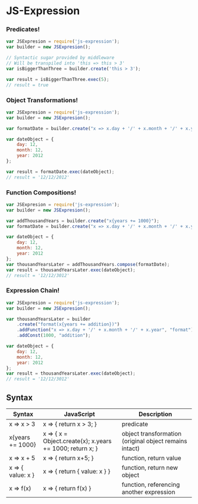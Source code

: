 # JS-Expression

### Predicates!
```JavaScript
var JSExpresion = require('js-expression');
var builder = new JSExpresion();

// Syntactic sugar provided by middleware
// Will be transpiled into 'this => this > 3'
var isBiggerThanThree = builder.create('this > 3');

var result = isBiggerThanThree.exec(5);
// result = true
```

### Object Transformations!
```JavaScript
var JSExpresion = require('js-expression');
var builder = new JSExpresion();

var formatDate = builder.create("x => x.day + '/' + x.month + '/' + x.year");

var dateObject = {
    day: 12,
    month: 12,
    year: 2012
};

var result = formatDate.exec(dateObject);
// result = '12/12/2012'
```

### Function Compositions!
```JavaScript
var JSExpresion = require('js-expression');
var builder = new JSExpresion();

var addThousandYears = builder.create("x{years += 1000}");
var formatDate = builder.create("x => x.day + '/' + x.month + '/' + x.year");

var dateObject = {
    day: 12,
    month: 12,
    year: 2012
};
var thousandYearsLater = addThousandYears.compose(formatDate);
var result = thousandYearsLater.exec(dateObject);
// result = '12/12/3012'
```

### Expression Chain!
```Javascript
var JSExpresion = require('js-expression');
var builder = new JSExpresion();

var thousandYearsLater = builder
    .create("format(x{years += addition})")
    .addFunction("x => x.day + '/' + x.month + '/' + x.year", "format")
    .addConst(1000, "addition");

var dateObject = {
    day: 12,
    month: 12,
    year: 2012
};
var result = thousandYearsLater.exec(dateObject);
// result = '12/12/3012'
```

## Syntax
| Syntax | JavaScript | Description |
| ------ | ------ | ------ |
| x => x > 3 | x => { return x > 3; }  | predicate | 
| x{years += 1000} | x => { x = Object.create(x); x.years += 1000; return x; } | object transformation (original object remains intact)  |
| x => x + 5 | x => { return x+5; } | function, return value |
| x => { value: x } | x => { return { value: x } } | function, return new object |
| x => f(x) | x => { return f(x) } | function, referencing another expression |
